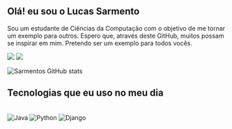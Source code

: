 ## Olá! eu sou o Lucas Sarmento

Sou um estudante de Ciências da Computação com o objetivo de me tornar um exemplo para outros. Espero que, através deste GitHub, muitos possam se inspirar em mim. Pretendo ser um exemplo para todos vocês.

<div> 
  <a href="https://www.instagram.com/sarmento.027?igsh=MXBzYmRqYWtpZzV0dw%3D%3D&utm_source=qr" target="_blank"><img src="https://img.shields.io/badge/-Instagram-%23E4405F?style=for-the-badge&logo=instagram&logoColor=white" target="_blank"></a>
  <a href="https://www.linkedin.com/in/lucas-silva-sarmento-92a929278/" target="_blank"><img src="https://img.shields.io/badge/-LinkedIn-%230077B5?style=for-the-badge&logo=linkedin&logoColor=white" target="_blank"></a> 

![Sarmentos GitHub stats](https://github-readme-stats.vercel.app/api?username=Sarmentos&show_icons=true&theme=transparent)
</div>

## Tecnologias que eu uso no meu dia

<div style="display: inline_block"><br>
  <img align="center" alt="Java" src="https://img.shields.io/badge/JAVA-E34F26?style=for-the-badge&logo=java&logoColor=white" />
  <img align="center" alt="Python" src="https://img.shields.io/badge/Python-007ACC?style=for-the-badge&logo=Python&logoColor=white" />
  <img align="center" alt="Django" src="https://img.shields.io/badge/Django-43853D?style=for-the-badge&logo=Django&logoColor=white" />
</div>


